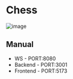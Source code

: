 # Chess

![image](https://github.com/tanavposwal/chess/assets/63358333/4fc1c109-0170-4f82-bf75-d1a382dd9e75)


## Manual

- WS - PORT:8080
- Backend - PORT:3001
- Frontend - PORT:5173